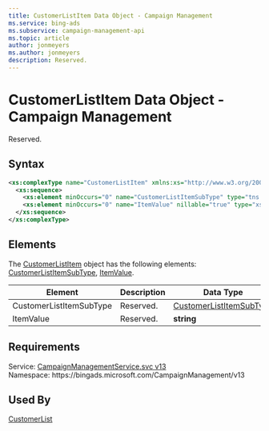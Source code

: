 ```yaml
---
title: CustomerListItem Data Object - Campaign Management
ms.service: bing-ads
ms.subservice: campaign-management-api
ms.topic: article
author: jonmeyers
ms.author: jonmeyers
description: Reserved.
---
```

# CustomerListItem Data Object - Campaign Management
Reserved.

## Syntax
```xml
<xs:complexType name="CustomerListItem" xmlns:xs="http://www.w3.org/2001/XMLSchema">
  <xs:sequence>
    <xs:element minOccurs="0" name="CustomerListItemSubType" type="tns:CustomerListItemSubType" />
    <xs:element minOccurs="0" name="ItemValue" nillable="true" type="xs:string" />
  </xs:sequence>
</xs:complexType>
```

## <a name="elements"></a>Elements

The [CustomerListItem](customerlistitem.md) object has the following elements: [CustomerListItemSubType](#customerlistitemsubtype), [ItemValue](#itemvalue).

|Element|Description|Data Type|
|-----------|---------------|-------------|
|<a name="customerlistitemsubtype"></a>CustomerListItemSubType|Reserved.|[CustomerListItemSubType](customerlistitemsubtype.md)|
|<a name="itemvalue"></a>ItemValue|Reserved.|**string**|

## Requirements
Service: [CampaignManagementService.svc v13](https://campaign.api.bingads.microsoft.com/Api/Advertiser/CampaignManagement/v13/CampaignManagementService.svc)  
Namespace: https\://bingads.microsoft.com/CampaignManagement/v13  

## Used By
[CustomerList](customerlist.md)  
